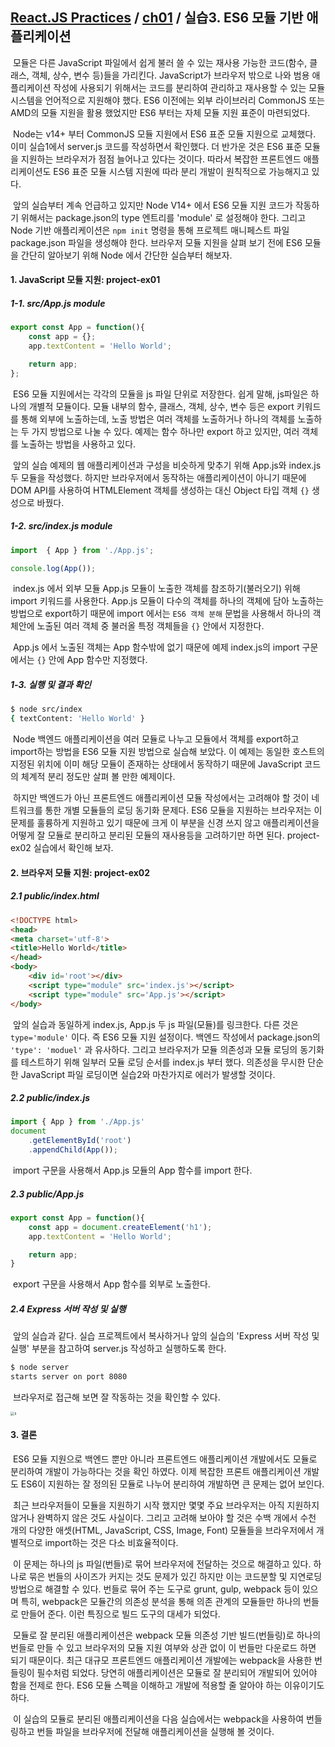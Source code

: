 ## [React.JS Practices](https://github.com/kickscar-javascript/react-practices) / [ch01](hhttps://github.com/kickscar-javascript/react-practices/tree/master/ch01) / 실습3. ES6 모듈 기반 애플리케이션

​	 모듈은 다른 JavaScript 파일에서 쉽게 불러 쓸 수 있는 재사용 가능한 코드(함수, 클래스, 객체, 상수, 변수 등)들을 가리킨다. JavaScript가 브라우저 밖으로 나와 범용 애플리케이션 작성에 사용되기 위해서는 코드를 분리하여 관리하고 재사용할 수 있는 모듈 시스템을 언어적으로 지원해야 했다. ES6 이전에는 외부 라이브러리 CommonJS 또는 AMD의 모듈 지원을 활용 했었지만 ES6 부터는 자체 모듈 지원 표준이 마련되었다.

​	Node는 v14+ 부터 CommonJS 모듈 지원에서 ES6 표준 모듈 지원으로 교체했다. 이미 실습1에서 server.js 코드를 작성하면서 확인했다. 더 반가운 것은 ES6 표준 모듈을 지원하는 브라우저가 점점 늘어나고 있다는 것이다. 따라서 복잡한 프론트엔드 애플리케이션도 ES6 표준 모듈 시스템 지원에 따라 분리 개발이 원칙적으로 가능해지고 있다.

​	앞의 실습부터 계속 언급하고 있지만 Node V14+ 에서 ES6 모듈 지원 코드가 작동하기 위해서는 package.json의 type 엔트리를 'module' 로 설정해야 한다. 그리고 Node 기반 애플리케이션은 `npm init` 명령을 통해 프로젝트 매니페스트 파일 package.json 파일을 생성해야 한다. 브라우저 모듈 지원을 살펴 보기 전에  ES6 모듈을 간단히 알아보기 위해 Node 에서 간단한 실습부터 해보자.   

#### 1. JavaScript 모듈 지원: project-ex01

##### 1-1. src/App.js module

```javascript
export const App = function(){
    const app = {};
    app.textContent = 'Hello World';

    return app;
};
```

​	ES6 모듈 지원에서는 각각의 모듈을 js 파일 단위로 저장한다. 쉽게 말해,  js파일은 하나의 개별적 모듈이다. 모듈 내부의 함수, 클래스, 객체, 상수, 변수 등은 export 키워드를 통해 외부에 노출하는데, 노출 방법은 여러 객체를 노출하거나 하나의 객체를 노출하는 두 가지 방법으로 나눌 수 있다. 예제는 함수 하나만 export 하고 있지만, 여러 객체를 노출하는 방법을 사용하고 있다. 

​	앞의 실습 예제의 웹 애플리케이션과 구성을 비슷하게 맞추기 위해 App.js와 index.js 두 모듈을 작성했다. 하지만 브라우저에서 동작하는 애플리케이션이 아니기 때문에 DOM API를 사용하여 HTMLElement 객체를 생성하는 대신 Object 타입 객체 `{}` 생성으로 바꿨다.     

##### 1-2. src/index.js module

```javascript
import  { App } from './App.js';

console.log(App());
```

​	index.js 에서 외부 모듈 App.js 모듈이 노출한 객체를 참조하기(불러오기) 위해 import 키워드를 사용한다. App.js 모듈이 다수의 객체를 하나의 객체에 담아 노출하는 방법으로 export하기 때문에 import 에서는 `ES6 객체 분해` 문법을 사용해서 하나의 객체안에 노출된 여러 객체 중 불러올 특정 객체들을  `{}` 안에서 지정한다.

​	App.js 에서 노출된 객체는 App 함수밖에 없기 때문에 예제 index.js의 import 구문에서는 `{}` 안에 App 함수만 지정했다.

##### 1-3. 실행 및 결과 확인

```bash
$ node src/index
{ textContent: 'Hello World' }
```

​	Node 백엔드 애플리케이션을 여러 모듈로 나누고 모듈에서 객체를 export하고 import하는 방법을 ES6 모듈 지원 방법으로 실습해 보았다. 이 예제는 동일한 호스트의 지정된 위치에 이미 해당 모듈이 존재하는 상태에서 동작하기 때문에 JavaScript 코드의 체계적 분리 정도만 살펴 볼 만한 예제이다.

​	하지만 백엔드가 아닌 프론트엔드 애플리케이션 모듈 작성에서는 고려해야 할 것이 네트워크를 통한 개별 모듈들의 로딩 동기화 문제다. ES6 모듈을 지원하는 브라우저는 이 문제를 훌륭하게 지원하고 있기 때문에 크게 이 부분을 신경 쓰지 않고 애플리케이션을 어떻게 잘 모듈로 분리하고 분리된 모듈의 재사용등을 고려하기만 하면 된다. project-ex02 실습에서 확인해 보자.         

#### 2. 브라우저 모듈 지원: project-ex02

##### 2.1 public/index.html

```html
<!DOCTYPE html>
<head>
<meta charset='utf-8'>
<title>Hello World</title>
</head>
<body>
    <div id='root'></div>
    <script type="module" src='index.js'></script>
    <script type="module" src='App.js'></script>
</body>
```

​	앞의 실습과 동일하게 index.js, App.js 두 js 파일(모듈)를 링크한다. 다른 것은 `type='module'` 이다. 즉 ES6 모듈 지원 설정이다. 백엔드 작성에서 package.json의 `'type': 'moduel'` 과 유사하다. 그리고 브라우저가 모듈 의존성과 모듈 로딩의 동기화를 테스트하기 위해 일부러 모듈 로딩 순서를 index.js 부터 했다. 의존성을 무시한 단순한 JavaScript 파일 로딩이면 실습2와 마찬가지로 에러가 발생할 것이다.

##### 2.2 public/index.js

```JavaScript
import { App } from './App.js'
document
    .getElementById('root')
    .appendChild(App());
```

​	import 구문을 사용해서 App.js 모듈의 App 함수를 import 한다.

##### 2.3 public/App.js

```JavaScript
export const App = function(){
    const app = document.createElement('h1');
    app.textContent = 'Hello World';

    return app;
}
```

​	export 구문을 사용해서 App 함수를 외부로 노출한다.

##### 2.4 Express 서버 작성 및 실행

​	앞의 실습과 같다. 실습 프로젝트에서 복사하거나 앞의 실습의 'Express 서버 작성 및 실행' 부분을 참고하여 server.js 작성하고 실행하도록 한다.

```bash
$ node server
starts server on port 8080
```

​	브라우저로 접근해 보면 잘 작동하는 것을 확인할 수 있다.

<img src="http://image.kickscar.me:8080/markdown/react-practices/ch01-0004.png" alt="s" style="zoom:40%;" />

#### 3. 결론

​	ES6 모듈 지원으로 백엔드 뿐만 아니라 프론트엔드 애플리케이션 개발에서도 모듈로 분리하여 개발이 가능하다는 것을 확인 하였다. 이제 복잡한 프론트 애플리케이션 개발도 ES6이 지원하는 잘 정의된 모듈로 나누어 분리하여 개발하면 큰 문제는 없어 보인다.

​	최근 브라우저들이 모듈을 지원하기 시작 했지만 몇몇 주요 브라우저는 아직 지원하지 않거나 완벽하지 않은 것도 사실이다. 그리고 고려해 보아야 할 것은 수백 개에서 수천 개의 다양한 애셋(HTML, JavaScript, CSS, Image, Font) 모듈들을 브라우저에서 개별적으로 import하는 것은 다소 비효율적이다. 

​	이 문제는 하나의 js 파일(번들)로 묶어 브라우저에 전달하는 것으로 해결하고 있다. 하나로 묶은 번들의 사이즈가 커지는 것도 문제가 있긴 하지만 이는 코드분할 및 지연로딩 방법으로 해결할 수 있다. 번들로 묶어 주는 도구로 grunt, gulp, webpack 등이 있으며 특히, webpack은 모듈간의 의존성 분석을 통해 의존 관계의 모듈들만 하나의 번들로 만들어 준다. 이런 특징으로 빌드 도구의 대세가 되었다. 

​	모듈로 잘 분리된 애플리케이션은 webpack 모듈 의존성 기반 빌드(번들링)로 하나의 번들로 만들 수 있고 브라우저의 모듈 지원 여부와 상관 없이 이 번들만 다운로드 하면 되기 때문이다. 최근 대규모 프론트엔드 애플리케이션 개발에는 webpack을 사용한 번들링이 필수처럼 되었다. 당연히 애플리케이션은 모듈로 잘 분리되어 개발되어 있어야 함을 전제로 한다. ES6 모듈 스펙을 이해하고 개발에 적용할 줄 알아야 하는 이유이기도 하다.

​	이 실습의 모듈로 분리된 애플리케이션을 다음 실습에서는 webpack을 사용하여 번들링하고 번들 파일을 브라우저에 전달해 애플리케이션을 실행해 볼 것이다.